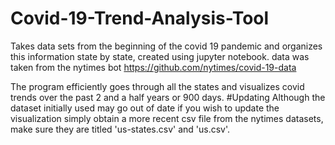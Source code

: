 # Covid-19-Trend-Analysis-Tool
Takes data sets from the beginning of the covid 19 pandemic and organizes this information state by state, created using jupyter notebook.
data was taken from the nytimes bot https://github.com/nytimes/covid-19-data

The program efficiently goes through all the states and visualizes covid trends over the past 2 and a half years or 900 days.
#Updating
Although the dataset initially used may go out of date if you wish to update the visualization simply obtain a more recent csv file from the nytimes datasets, make sure they are titled 'us-states.csv' and 'us.csv'.
